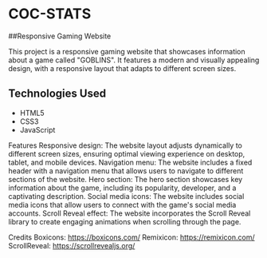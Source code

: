 # COC-STATS


##Responsive Gaming Website

This project is a responsive gaming website that showcases information about a game called "GOBLINS". It features a modern and visually appealing design, with a responsive layout that adapts to different screen sizes.

## Technologies Used

- HTML5
- CSS3
- JavaScript

Features
Responsive design: The website layout adjusts dynamically to different screen sizes, ensuring optimal viewing experience on desktop, tablet, and mobile devices.
Navigation menu: The website includes a fixed header with a navigation menu that allows users to navigate to different sections of the website.
Hero section: The hero section showcases key information about the game, including its popularity, developer, and a captivating description.
Social media icons: The website includes social media icons that allow users to connect with the game's social media accounts.
Scroll Reveal effect: The website incorporates the Scroll Reveal library to create engaging animations when scrolling through the page.



Credits
Boxicons: https://boxicons.com/
Remixicon: https://remixicon.com/
ScrollReveal: https://scrollrevealjs.org/
